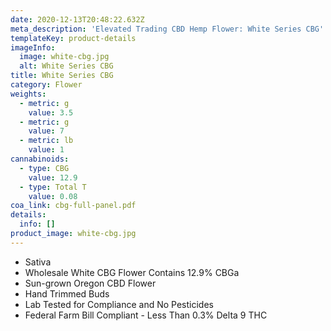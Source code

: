 ```yaml
---
date: 2020-12-13T20:48:22.632Z
meta_description: 'Elevated Trading CBD Hemp Flower: White Series CBG'
templateKey: product-details
imageInfo:
  image: white-cbg.jpg
  alt: White Series CBG
title: White Series CBG
category: Flower
weights:
  - metric: g
    value: 3.5
  - metric: g
    value: 7
  - metric: lb
    value: 1
cannabinoids:
  - type: CBG
    value: 12.9
  - type: Total T
    value: 0.08
coa_link: cbg-full-panel.pdf
details:
  info: []
product_image: white-cbg.jpg
---
```


- Sativa
- Wholesale White CBG Flower Contains 12.9% CBGa
- Sun-grown Oregon CBD Flower
- Hand Trimmed Buds
- Lab Tested for Compliance and No Pesticides
- Federal Farm Bill Compliant - Less Than 0.3% Delta 9 THC
